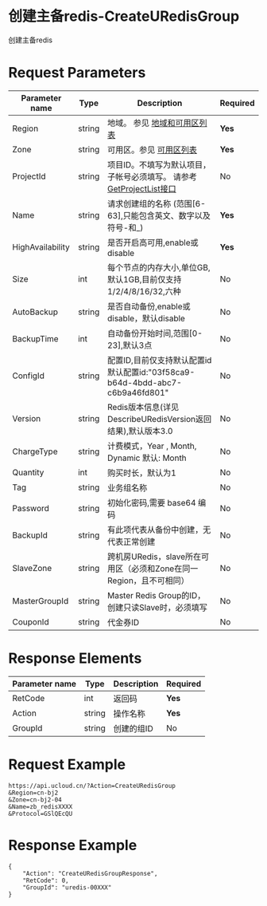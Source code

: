 # 创建主备redis-CreateURedisGroup

创建主备redis

# Request Parameters
|Parameter name|Type|Description|Required|
|---|---|---|---|
|Region|string|地域。 参见 [地域和可用区列表](../summary/regionlist.html)|**Yes**|
|Zone|string|可用区。参见 [可用区列表](../summary/regionlist.html)|**Yes**|
|ProjectId|string|项目ID。不填写为默认项目，子帐号必须填写。 请参考[GetProjectList接口](../summary/get_project_list.html)|No|
|Name|string|请求创建组的名称 (范围[6-63],只能包含英文、数字以及符号-和_)|**Yes**|
|HighAvailability|string|是否开启高可用,enable或disable|**Yes**|
|Size|int|每个节点的内存大小,单位GB,默认1GB,目前仅支持1/2/4/8/16/32,六种|No|
|AutoBackup|string|是否自动备份,enable或disable，默认disable|No|
|BackupTime|int|自动备份开始时间,范围[0-23],默认3点|No|
|ConfigId|string|配置ID,目前仅支持默认配置id 默认配置id:"03f58ca9-b64d-4bdd-abc7-c6b9a46fd801"|No|
|Version|string|Redis版本信息(详见DescribeURedisVersion返回结果),默认版本3.0|No|
|ChargeType|string|计费模式，Year , Month, Dynamic 默认: Month|No|
|Quantity|int|购买时长，默认为1|No|
|Tag|string|业务组名称|No|
|Password|string|初始化密码,需要 base64 编码|No|
|BackupId|string|有此项代表从备份中创建，无代表正常创建|No|
|SlaveZone|string|跨机房URedis，slave所在可用区（必须和Zone在同一Region，且不可相同）|No|
|MasterGroupId|string|Master Redis Group的ID，创建只读Slave时，必须填写|No|
|CouponId|string|代金券ID|No|

# Response Elements
|Parameter name|Type|Description|Required|
|---|---|---|---|
|RetCode|int|返回码|**Yes**|
|Action|string|操作名称|**Yes**|
|GroupId|string|创建的组ID|No|

# Request Example
```
https://api.ucloud.cn/?Action=CreateURedisGroup
&Region=cn-bj2
&Zone=cn-bj2-04
&Name=zb_redisXXXX
&Protocol=GSlQEcQU
```

# Response Example
```
{
    "Action": "CreateURedisGroupResponse", 
    "RetCode": 0, 
    "GroupId": "uredis-00XXX"
}
```

